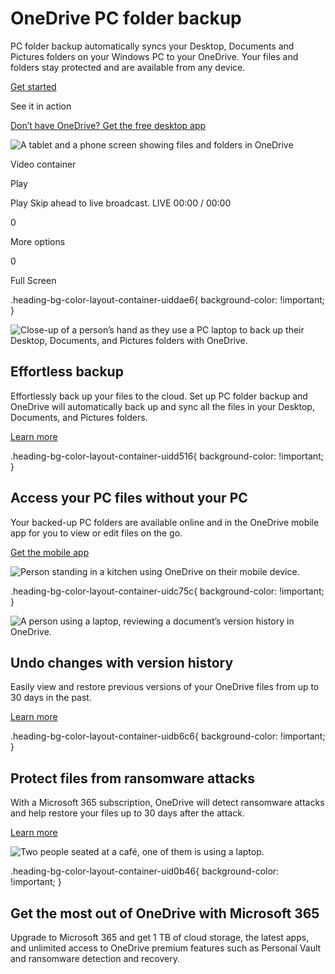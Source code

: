 # OneDrive PC folder backup

  

PC folder backup automatically syncs your Desktop, Documents and Pictures folders on your Windows PC to your OneDrive. Your files and folders stay protected and are available from any device.

[Get started](https://go.microsoft.com/fwlink/p/?LinkID=2120912&clcid=0x409&culture=en-us&country=us)

See it in action

[Don’t have OneDrive? Get the free desktop app](https://go.microsoft.com/fwlink/p/?linkid=511133&clcid=0x409&culture=en-us&country=us)

![A tablet and a phone screen showing files and folders in OneDrive](https://cdn-dynmedia-1.microsoft.com/is/image/microsoftcorp/55784_COD_PCBackup_HeroStoryBlade1_RE4r23J?resMode=sharp2&op_usm=1.5,0.65,15,0&wid=1920&qlt=95&fmt=png-alpha)

 

Video container

Play

Play Skip ahead to live broadcast. LIVE 00:00 / 00:00

0

More options

0

Full Screen

.heading-bg-color-layout-container-uiddae6{ background-color: !important; }

![Close-up of a person’s hand as they use a PC laptop to back up their Desktop, Documents, and Pictures folders with OneDrive.](https://cdn-dynmedia-1.microsoft.com/is/image/microsoftcorp/55784_COD_PCBackup_StoryBlade2_0_RE4rd1V?resMode=sharp2&op_usm=1.5,0.65,15,0&wid=1500&hei=1020&qlt=75&fit=constrain)

## Effortless backup

Effortlessly back up your files to the cloud. Set up PC folder backup and OneDrive will automatically back up and sync all the files in your Desktop, Documents, and Pictures folders.

[Learn more](https://go.microsoft.com/fwlink/p/?LinkID=2120912&clcid=0x409&culture=en-us&country=us)

.heading-bg-color-layout-container-uidd516{ background-color: !important; }

## Access your PC files without your PC

Your backed-up PC folders are available online and in the OneDrive mobile app for you to view or edit files on the go.

[Get the mobile app](https://www.microsoft.com/en-us/microsoft-365/onedrive/mobile)

![Person standing in a kitchen using OneDrive on their mobile device.](https://cdn-dynmedia-1.microsoft.com/is/image/microsoftcorp/55784_COD_PCBackup_StoryBlade3_RE4qMi5?resMode=sharp2&op_usm=1.5,0.65,15,0&wid=1985&hei=1350&qlt=75&fit=constrain)

.heading-bg-color-layout-container-uidc75c{ background-color: !important; }

![A person using a laptop, reviewing a document’s version history in OneDrive.](https://cdn-dynmedia-1.microsoft.com/is/image/microsoftcorp/55784_COD_PCBackup_StoryBlade4_0_RE4rd1Y?resMode=sharp2&op_usm=1.5,0.65,15,0&wid=1500&hei=1020&qlt=75&fit=constrain)

## Undo changes with version history

Easily view and restore previous versions of your OneDrive files from up to 30 days in the past.

[Learn more](https://go.microsoft.com/fwlink/p/?LinkID=2121201&clcid=0x409&culture=en-us&country=us)

.heading-bg-color-layout-container-uidb6c6{ background-color: !important; }

## Protect files from ransomware attacks

With a Microsoft 365 subscription, OneDrive will detect ransomware attacks and help restore your files up to 30 days after the attack.

[Learn more](https://go.microsoft.com/fwlink/p/?LinkID=2120918&clcid=0x409&culture=en-us&country=us)

![Two people seated at a café, one of them is using a laptop.](https://cdn-dynmedia-1.microsoft.com/is/image/microsoftcorp/55784_COD_PCBackup_StoryBlade5_RE4qMm3?resMode=sharp2&op_usm=1.5,0.65,15,0&wid=1985&hei=1350&qlt=75)

.heading-bg-color-layout-container-uid0b46{ background-color: !important; }

## Get the most out of OneDrive with Microsoft 365

Upgrade to Microsoft 365 and get 1 TB of cloud storage, the latest apps, and unlimited access to OneDrive premium features such as Personal Vault and ransomware detection and recovery.